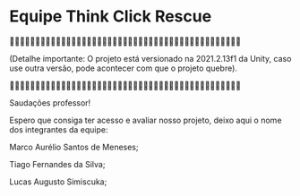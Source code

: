 # Equipe Think Click Rescue



🚨🚨🚨🚨🚨🚨🚨🚨🚨🚨🚨🚨🚨🚨🚨🚨🚨🚨🚨🚨🚨🚨🚨🚨🚨🚨🚨🚨🚨🚨🚨🚨🚨🚨🚨🚨🚨🚨🚨🚨🚨🚨🚨🚨🚨

(Detalhe importante: O projeto está versionado na 2021.2.13f1 da Unity, caso use outra versão, pode acontecer com que o 
projeto quebre).

🚨🚨🚨🚨🚨🚨🚨🚨🚨🚨🚨🚨🚨🚨🚨🚨🚨🚨🚨🚨🚨🚨🚨🚨🚨🚨🚨🚨🚨🚨🚨🚨🚨🚨🚨🚨🚨🚨🚨🚨🚨🚨🚨🚨🚨

Saudações professor!

Espero que consiga ter acesso e avaliar nosso projeto, deixo aqui o nome dos integrantes da equipe:



Marco Aurélio Santos de Meneses;

Tiago Fernandes da Silva;

Lucas Augusto Simiscuka;

